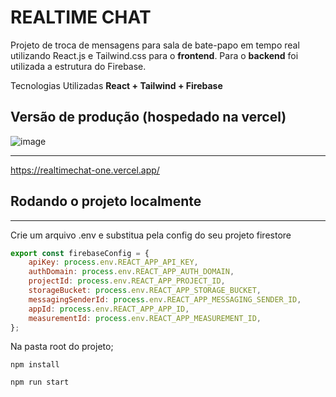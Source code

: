 # REALTIME CHAT
Projeto de troca de mensagens para sala de bate-papo em tempo real utilizando React.js e Tailwind.css para o **frontend**. Para o **backend** foi utilizada a estrutura do Firebase.

Tecnologias Utilizadas
**React +  Tailwind + Firebase**

## Versão de produção (hospedado na vercel)
![image](https://github.com/diego-lds/realtimechat/assets/4356478/5d499788-0069-42d4-8a8e-b0062d6ec2cf)

---

https://realtimechat-one.vercel.app/

## Rodando o projeto localmente

---

Crie um arquivo .env e substitua pela config do seu projeto firestore

```jsx
export const firebaseConfig = {
    apiKey: process.env.REACT_APP_API_KEY,
    authDomain: process.env.REACT_APP_AUTH_DOMAIN,
    projectId: process.env.REACT_APP_PROJECT_ID,
    storageBucket: process.env.REACT_APP_STORAGE_BUCKET,
    messagingSenderId: process.env.REACT_APP_MESSAGING_SENDER_ID,
    appId: process.env.REACT_APP_APP_ID,
    measurementId: process.env.REACT_APP_MEASUREMENT_ID,
};
```

Na pasta root do projeto;

`npm install` 

`npm run start`
